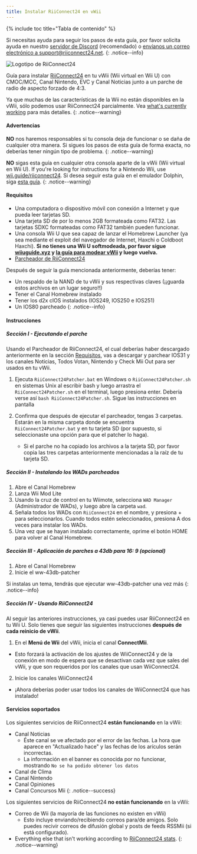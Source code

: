 ```yaml
---
title: Instalar RiiConnect24 en vWii
---
```


{% include toc title="Tabla de contenido" %}

Si necesitas ayuda para seguir los pasos de esta guía, por favor solicita ayuda en nuestro [servidor de Discord](https://discord.gg/rc24) (recomendado) o [envíanos un correo electrónico a support@riiconnect24.net](mailto:support@riiconnect24.net).
{: .notice--info}

![Logotipo de RiiConnect24](/images/WiiRC24Logo.jpg)

Guía para instalar [RiiConnect24](https://rc24.xyz) en tu vWii (Wii virtual en Wii U) con CMOC/MCC, Canal Nintendo, EVC y Canal Noticias junto a un parche de radio de aspecto forzado de 4:3.

Ya que muchas de las características de la Wii no están disponibles en la vWii, sólo podemos usar RiiConnect24 parcialmente. Vea [what's currently working](#whats-currently-working) para más detalles.
{: .notice--warning}

#### Advertencias

**NO** nos haremos responsables si tu consola deja de funcionar o se daña de cualquier otra manera. Si sigues los pasos de esta guía de forma exacta, no deberías tener ningún tipo de problema.
{: .notice--warning}

**NO** sigas esta guía en cualquier otra consola aparte de la vWii (Wii virtual en Wii U). If you're looking for instructions for a Nintendo Wii, use [wii.guide/riiconnect24](riiconnect24). Si desea seguir esta guía en el emulador Dolphin, siga [esta guía](riiconnect24-dolphin).
{: .notice--warning}

#### Requisitos

* Una computadora o dispositivo móvil con conexión a Internet y que pueda leer tarjetas SD.
* Una tarjeta SD de por lo menos 2GB formateada como FAT32. Las tarjetas SDXC formateadas como FAT32 también pueden funcionar.
* Una consola Wii U que sea capaz de lanzar el Homebrew Launcher (ya sea mediante el exploit del navegador de Internet, Haxchi o Coldboot Haxchi). **Si no tienes una Wii U softmodeada, por favor sigue [wiiuguide.xyz](https://wiiuguide.xyz) y [la guía para modear vWii](https://wiiuguide.xyz/#/vwii-modding) y luego vuelva.**
* [Parcheador de RiiConnect24](https://github.com/RiiConnect24/RiiConnect24-Patcher/releases)

Después de seguir la guía mencionada anteriormente, deberías tener:
* Un respaldo de la NAND de tu vWii y sus respectivas claves (¡¡guarda estos archivos en un lugar seguro!!)
* Tener el Canal Homebrew instalado
* Tener los d2x cIOS instalados (IOS249, IOS250 e IOS251)
* Un IOS80 parcheado
{: .notice--info}

#### Instrucciones

##### Sección I - Ejecutando el parche

Usando el Parcheador de RiiConnect24, el cual deberías haber descargado anteriormente en la sección [Requisitos](#what-you-need), vas a descargar y parchear IOS31 y los canales Noticias, Todos Votan, Nintendo y Check Mii Out para ser usados en tu vWii.

1. Ejecuta `RiiConnect24Patcher.bat` en Windows o `RiiConnect24Patcher.sh` en sistemas Unix al escribir bash y luego arrastra el `RiiConnect24Patcher.sh` en el terminal, luego presiona enter. Debería verse así `bash RiiConnect24Patcher.sh`. Sigue las instrucciones en pantalla

2. Confirma que después de ejecutar el parcheador, tengas 3 carpetas. Estarán en la misma carpeta donde se encuentra `RiiConnect24Patcher.bat` y en tu tarjeta SD (por supuesto, si seleccionaste una opción para que el patcher lo haga).
   - Si el parche no ha copiado los archivos a la tarjeta SD, por favor copia las tres carpetas anteriormente mencionadas a la raíz de tu tarjeta SD.

##### Sección II - Instalando los WADs parcheados

1. Abre el Canal Homebrew
2. Lanza Wii Mod Lite
3. Usando la cruz de control en tu Wiimote, selecciona `WAD Manager` (Administrador de WADs), y luego abre la carpeta `wad`.
4. Señala todos los WADs con `RiiConnect24` en el nombre, y presiona + para seleccionarlos. Cuando todos estén seleccionados, presiona A dos veces para instalar los WADs.
5. Una vez que se hayan instalado correctamente, oprime el botón HOME para volver al Canal Homebrew.

##### Sección III - Aplicación de parches a 43db para 16: 9 (opcional)

1. Abre el Canal Homebrew
2. Inicie el ww-43db-patcher

Si instalas un tema, tendrás que ejecutar ww-43db-patcher una vez más
{: .notice--info}

##### Sección IV - Usando RiiConnect24

Al seguir las anteriores instrucciones, ya casi puedes usar RiiConnect24 en tu Wii U. Solo tienes que seguir las siguientes instrucciones **después de cada reinicio de vWii**.

1. En el **Menú de Wii** del vWii, inicia el canal **ConnectMii**.
* Esto forzará la activación de los ajustes de WiiConnect24 y de la conexión en modo de espera que se desactivan cada vez que sales del vWii, y que son requeridos por los canales que usan WiiConnect24.
2. Inicie los canales WiiConnect24
* ¡Ahora deberías poder usar todos los canales de WiiConnect24 que has instalado!

#### Servicios soportados
Los siguientes servicios de RiiConnect24 **están funcionando** en la vWii:
* Canal Noticias
    * Éste canal se ve afectado por el error de las fechas. La hora que aparece en "Actualizado hace" y las fechas de los arículos serán incorrectas.
    * La información en el banner es conocida por no funcionar, mostrando `No se ha podido obtener los datos`
* Canal de Clima
* Canal Nintendo
* Canal Opiniones
* Canal Concursos Mii
{: .notice--success}

Los siguientes servicios de RiiConnect24 **no están funcionando** en la vWii:
* Correo de Wii (la mayoría de las funciones no existen en vWii)
    * Esto incluye enviando/recibiendo correos para/de amigos. Solo puedes recivir correos de difusión global y posts de feeds RSSMii (si está configurado).
* Everything else that isn't working according to [RiiConnect24 stats](https://rc24.xyz/stats/index.html).
{: .notice--warning}
